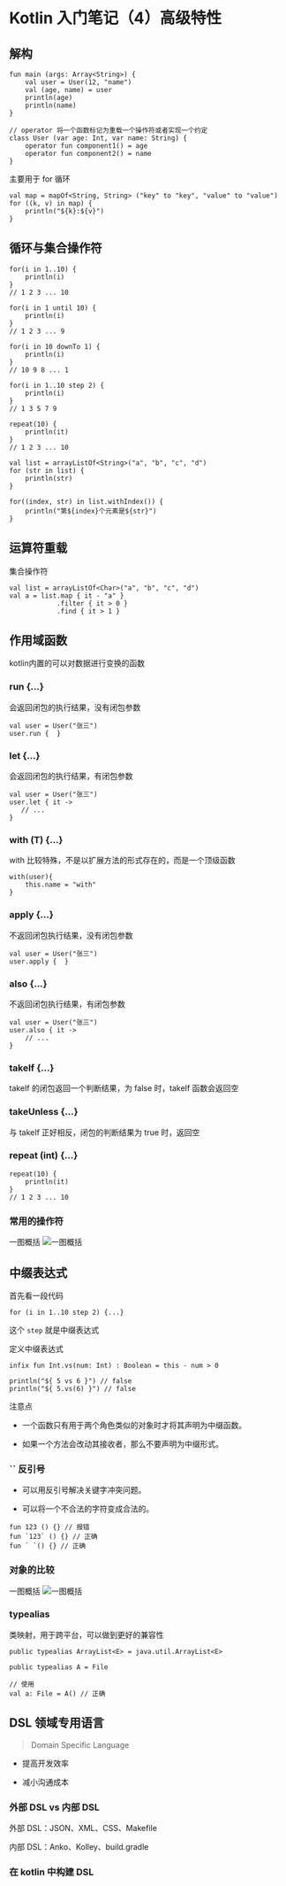 
# Kotlin 入门笔记（4）高级特性


## 解构

```
fun main (args: Array<String>) {
    val user = User(12, "name")
    val (age, name) = user
    println(age)
    println(name)
}

// operator 将一个函数标记为重载一个操作符或者实现一个约定
class User (var age: Int, var name: String) {
    operator fun component1() = age
    operator fun component2() = name
}
```

主要用于 for 循环
```
val map = mapOf<String, String> ("key" to "key", "value" to "value")
for ((k, v) in map) {
    println("${k}:${v}")
}
```


## 循环与集合操作符

```
for(i in 1..10) {
    println(i)
}
// 1 2 3 ... 10

for(i in 1 until 10) {
    println(i)
}
// 1 2 3 ... 9

for(i in 10 downTo 1) {
    println(i)
}
// 10 9 8 ... 1

for(i in 1..10 step 2) {
    println(i)
}
// 1 3 5 7 9

repeat(10) {
    println(it)
}
// 1 2 3 ... 10
```

```
val list = arrayListOf<String>("a", "b", "c", "d")
for (str in list) {
    println(str)
}

for((index, str) in list.withIndex()) {
    println("第${index}个元素是${str}")
}
```


## 运算符重载

集合操作符
```
val list = arrayListOf<Char>("a", "b", "c", "d")
val a = list.map { it - "a" }
            .filter { it > 0 }
            .find { it > 1 }
```


## 作用域函数

kotlin内置的可以对数据进行变换的函数

### run {...}
会返回闭包的执行结果，没有闭包参数
```
val user = User("张三")
user.run {  }
```

### let {...}
会返回闭包的执行结果，有闭包参数
```
val user = User("张三")
user.let { it ->
   // ...
}
```

### with (T) {...}
with 比较特殊，不是以扩展方法的形式存在的，而是一个顶级函数
```
with(user){
    this.name = "with"
}
```

### apply {...}
不返回闭包执行结果，没有闭包参数
```
val user = User("张三")
user.apply {  }
```

### also {...}
不返回闭包执行结果，有闭包参数
```
val user = User("张三")
user.also { it -> 
    // ...
}
```

### takeIf {...}
takeIf 的闭包返回一个判断结果，为 false 时，takeIf 函数会返回空

### takeUnless {...}
与 takeIf 正好相反，闭包的判断结果为 true 时，返回空

### repeat (int) {...}
```
repeat(10) {
    println(it)
}
// 1 2 3 ... 10
```

### 常用的操作符

一图概括
![一图概括](images/WX20200708-220621@2x.png)

## 中缀表达式

首先看一段代码
```
for (i in 1..10 step 2) {...}
```
这个 `step` 就是中缀表达式


定义中缀表达式
```
infix fun Int.vs(num: Int) : Boolean = this - num > 0

println("${ 5 vs 6 }") // false
println("${ 5.vs(6) }") // false
```

注意点

+ 一个函数只有用于两个角色类似的对象时才将其声明为中缀函数。

+ 如果一个方法会改动其接收者，那么不要声明为中缀形式。


### `` 反引号

+ 可以用反引号解决关键字冲突问题。

+ 可以将一个不合法的字符变成合法的。
```
fun 123 () {} // 报错
fun `123` () {} // 正确
fun ` `() {} // 正确
```

### 对象的比较

一图概括
![一图概括](images/WX20200708-222941@2x.png)


### typealias

类映射，用于跨平台，可以做到更好的兼容性

```
public typealias ArrayList<E> = java.util.ArrayList<E>

public typealias A = File

// 使用
val a: File = A() // 正确
```


## DSL 领域专用语言

> Domain Specific Language

+ 提高开发效率

+ 减小沟通成本

### 外部 DSL vs 内部 DSL

外部 DSL：JSON、XML、CSS、Makefile

内部 DSL：Anko、Kolley、build.gradle

### 在 kotlin 中构建 DSL

